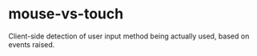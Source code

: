# mouse-vs-touch
Client-side detection of user input method being actually used, based on events raised.
